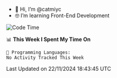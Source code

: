 - 👋 Hi, I’m @catmiyc
- 🤓 I’m learning Front-End Development

<!---
catmiyc/catmiyc is a ✨ special ✨ repository because its `README.md` (this file) appears on your GitHub profile.
You can click the Preview link to take a look at your changes.
--->


<!--START_SECTION:waka-->
![Code Time](http://img.shields.io/badge/Code%20Time-340%20hrs%2025%20mins-blue)

📊 **This Week I Spent My Time On** 

```text
💬 Programming Languages: 
No Activity Tracked This Week
```


 Last Updated on 22/11/2024 18:43:45 UTC
<!--END_SECTION:waka-->
